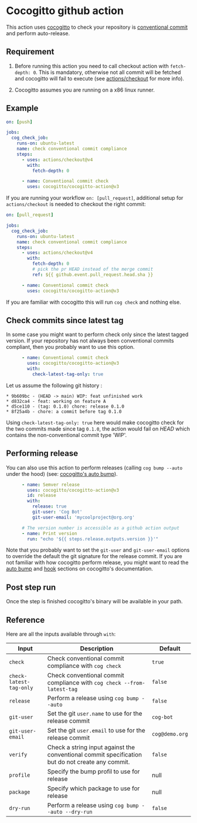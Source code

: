 # Cocogitto github action

This action uses [cocogitto](https://github.com/cocogitto/cocogitto) to check
your repository is [conventional commit](https://conventionalcommits.org/) and perform auto-release.

## Requirement

1. Before running this action you need to call checkout action with `fetch-depth: 0`. This is mandatory, otherwise not all commit
will be fetched and cocogitto will fail to execute (see [actions/checkout](https://github.com/actions/checkout#checkout-v4) for more info).

2. Cocogitto assumes you are running on a x86 linux runner.

## Example

```yaml
on: [push]

jobs:
  cog_check_job:
    runs-on: ubuntu-latest
    name: check conventional commit compliance
    steps:
      - uses: actions/checkout@v4
        with:
          fetch-depth: 0

      - name: Conventional commit check
        uses: cocogitto/cocogitto-action@v3
```

If you are running your workflow `on: [pull_request]`,
additional setup for `actions/checkout` is needed to checkout the right commit:

```yaml
on: [pull_request]

jobs:
  cog_check_job:
    runs-on: ubuntu-latest
    name: check conventional commit compliance
    steps:
      - uses: actions/checkout@v4
        with:
          fetch-depth: 0
          # pick the pr HEAD instead of the merge commit
          ref: ${{ github.event.pull_request.head.sha }}

      - name: Conventional commit check
        uses: cocogitto/cocogitto-action@v3
```

If you are familiar with cocogitto this will run `cog check` and nothing else.

## Check commits since latest tag

In some case you might want to perform check only since the latest tagged version.
If your repository has not always been conventional commits compliant, then you probably want to
use this option.

```yaml
      - name: Conventional commit check
        uses: cocogitto/cocogitto-action@v3
        with:
          check-latest-tag-only: true
```

Let us assume the following git history :

```
* 9b609bc - (HEAD -> main) WIP: feat unfinished work
* d832ca4 - feat: working on feature A
* d5ce110 - (tag: 0.1.0) chore: release 0.1.0
* 8f25a4b - chore: a commit before tag 0.1.0
```

Using `check-latest-tag-only: true` here would make cocogitto check for the two commits made since
tag `0.1.0`, the action would fail on *HEAD* which contains the non-conventional commit
type 'WIP'.

## Performing release

You can also use this action to perform releases (calling `cog bump --auto` under the hood)
(see: [cocogitto's auto bump](https://github.com/cocogitto/cocogitto#auto-bump)).

```yaml
      - name: Semver release
        uses: cocogitto/cocogitto-action@v3
        id: release
        with:
          release: true
          git-user: 'Cog Bot'
          git-user-email: 'mycoolproject@org.org'

      # The version number is accessible as a github action output
      - name: Print version
        run: "echo '${{ steps.release.outputs.version }}'"
```

Note that you probably want to set the `git-user` and `git-user-email` options to override the default the git signature for the release commit.
If you are not familiar with how cocogitto perform release, you might want to read the [auto bump](https://github.com/cocogitto/cocogitto#auto-bump)
and [hook](https://github.com/cocogitto/cocogitto#auto-bump) sections on cocogitto's documentation.

## Post step run

Once the step is finished cocogitto's binary will be available in your path.

##  Reference

Here are all the inputs available through `with`:

| Input                   | Description                                                                                      | Default        |
|-------------------------|--------------------------------------------------------------------------------------------------|----------------|
| `check`                 | Check conventional commit compliance with `cog check`                                            | `true`         |
| `check-latest-tag-only` | Check conventional commit compliance with `cog check --from-latest-tag`                          | `false`        |
| `release`               | Perform a release using `cog bump --auto`                                                        | `false`        |
| `git-user`              | Set the git `user.name` to use for the release commit                                            | `cog-bot`      |
| `git-user-email`        | Set the git `user.email` to use for the release commit                                           | `cog@demo.org` |
| `verify`                | Check a string input against the conventional commit specification but do not create any commit. | `false`        |
| `profile`               | Specify the bump profil to use for release                                                       | null           |
| `package`               | Specify which package to use for release                                                         | null           |
| `dry-run`               | Perform a release using `cog bump --auto --dry-run`                                              | `false`        |
